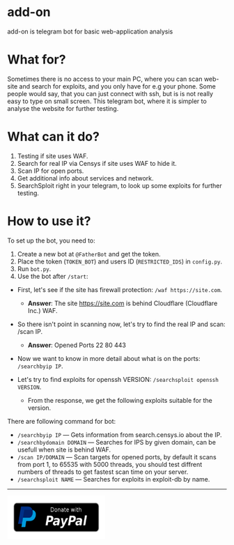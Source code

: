 # add-on

add-on is telegram bot for basic web-application analysis

# What for?
Sometimes there is no access to your main PC, where you can scan web-site and search for exploits, and you only have for e.g your phone.
Some people would say, that you can just connect with ssh, but is is not really easy to type on small screen.
This telegram bot, where it is simpler to analyse the website for further testing.

# What can it do?
1. Testing if site uses WAF.
2. Search for real IP via Censys if site uses WAF to hide it.
3. Scan IP for open ports.
4. Get additional info about services and network.
5. SearchSploit right in your telegram, to look up some exploits for further testing.

# How to use it?
To set up the bot, you need to:
1. Create a new bot at `@FatherBot` and get the token.
2. Place the token (`TOKEN_BOT`) and users ID (`RESTRICTED_IDS`) in `config.py`.
3. Run `bot.py`.
4. Use the bot after `/start`:
   
  - First, let's see if the site has firewall protection: `/waf https://site.com`.

    - **Answer**: The site https://site.com is behind Cloudflare (Cloudflare Inc.) WAF.
    
  - So there isn't point in scanning now, let's try to find the real IP and scan: /scan IP.

    - **Answer**: Opened Ports 22 80 443

  - Now we want to know in more detail about what is on the ports: `/searchbyip IP`.

  - Let's try to find exploits for openssh VERSION: `/searchsploit openssh VERSION`.
    - From the response, we get the following exploits suitable for the version. 

There are following command for bot:
- `/searchbyip IP` — Gets information from search.censys.io about the IP.
- `/searchbydomain DOMAIN` — Searches for IPS by given domain, can be usefull when site is behind WAF.
- `/scan IP/DOMAIN` — Scan targets for opened ports, by default it scans from port 1, to 65535 with 5000 threads, you should test diffrent numbers of threads to get fastest scan time on your server.
- `/searchsploit NAME` — Searches for exploits in exploit-db by name.

---

<a href="https://www.paypal.com/donate/?hosted_button_id=GWWLEXEF3XL92">
  <img src="https://raw.githubusercontent.com/kraloveckey/kraloveckey/refs/heads/main/.assets/paypal-donate-button.png" alt="Donate with PayPal" width="225" height="100"/>
</a>
